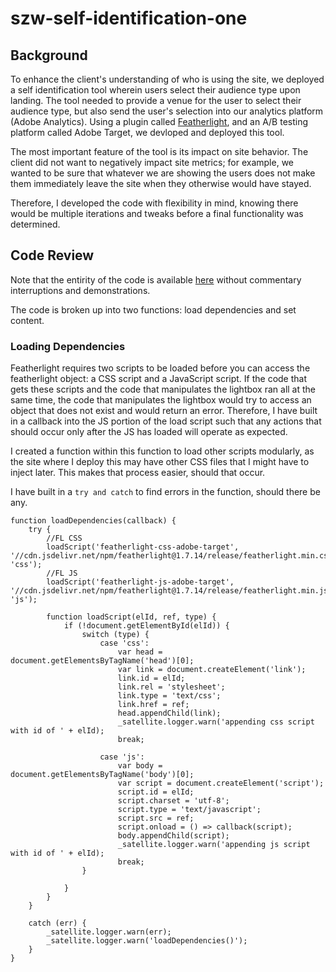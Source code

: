 # szw-self-identification-one

## Background
To enhance the client's understanding of who is using the site, we deployed a self identification tool wherein users select their audience type upon landing. The tool needed to provide a venue for the user to select their audience type, but also send the user's selection into our analytics platform (Adobe Analytics). Using a plugin called [Featherlight](https://github.com/noelboss/featherlight/), and an A/B testing platform called Adobe Target, we devloped and deployed this tool. 

The most important feature of the tool is its impact on site behavior. The client did not want to negatively impact site metrics; for example, we wanted to be sure that whatever we are showing the users does not make them immediately leave the site when they otherwise would have stayed. 

Therefore, I developed the code with flexibility in mind, knowing there would be multiple iterations and tweaks before a final functionality was determined.  

## Code Review
Note that the entirity of the code is available [here](https://github.com/walexbarnes/szw-self-identification-one/blob/master/self_id_code.js) without commentary interruptions and demonstrations.

The code is broken up into two functions: load dependencies and set content. 

### Loading Dependencies 

Featherlight requires two scripts to be loaded before you can access the featherlight object: a CSS script and a JavaScript script. If the code that gets these scripts and the code that manipulates the lightbox ran all at the same time, the code that manipulates the lightbox would try to access an object that does not exist and would return an error. Therefore, I have built in a callback into the JS portion of the load script such that any actions that should occur only after the JS has loaded will operate as expected. 

I created a function within this function to load other scripts modularly, as the site where I deploy this may have other CSS files that I might have to inject later. This makes that process easier, should that occur. 

I have built in a `try and catch` to find errors in the function, should there be any. 
```
function loadDependencies(callback) {
    try {
        //FL CSS 
        loadScript('featherlight-css-adobe-target', '//cdn.jsdelivr.net/npm/featherlight@1.7.14/release/featherlight.min.css', 'css');
        //FL JS
        loadScript('featherlight-js-adobe-target', '//cdn.jsdelivr.net/npm/featherlight@1.7.14/release/featherlight.min.js', 'js');

        function loadScript(elId, ref, type) {
            if (!document.getElementById(elId)) {
                switch (type) {
                    case 'css':
                        var head = document.getElementsByTagName('head')[0];
                        var link = document.createElement('link');
                        link.id = elId;
                        link.rel = 'stylesheet';
                        link.type = 'text/css';
                        link.href = ref;
                        head.appendChild(link);
                        _satellite.logger.warn('appending css script with id of ' + elId);
                        break;

                    case 'js':
                        var body = document.getElementsByTagName('body')[0];
                        var script = document.createElement('script');
                        script.id = elId;
                        script.charset = 'utf-8';
                        script.type = 'text/javascript';
                        script.src = ref;
                        script.onload = () => callback(script);
                        body.appendChild(script);
                        _satellite.logger.warn('appending js script with id of ' + elId);
                        break;
                }

            }
        }
    }

    catch (err) {
        _satellite.logger.warn(err);
        _satellite.logger.warn('loadDependencies()');
    }
}
```
